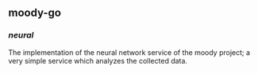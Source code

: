 ## **moody-go**
### *neural*

The implementation of the neural network service of the moody project; a very simple service which analyzes the 
collected data.
